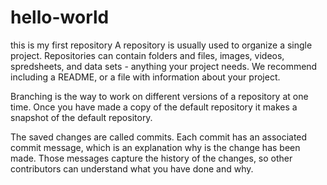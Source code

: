 # hello-world
this is my first repository
A repository is usually used to organize a single project.
Repositories can contain folders and files, images, videos, spredsheets, and data sets - anything your project needs.
We recommend including a README, or a file with information about your project.

Branching is the way to work on different versions of a repository at one time.
Once you have made a copy of the default repository it makes a snapshot of the default repository.

The saved changes are called commits. Each commit has an associated commit message, which is an explanation why is the change has been made. Those messages capture the history of the changes, so other contributors can understand what you have done and why.
